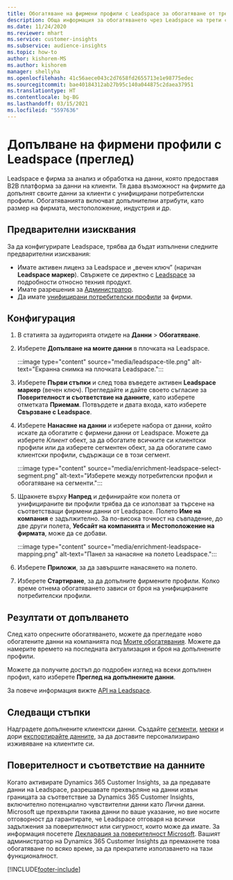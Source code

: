 ```yaml
---
title: Обогатяване на фирмени профили с Leadspace за обогатяване от трети страни
description: Обща информация за обогатяването чрез Leadspace на трети страни.
ms.date: 11/24/2020
ms.reviewer: mhart
ms.service: customer-insights
ms.subservice: audience-insights
ms.topic: how-to
author: kishorem-MS
ms.author: kishorem
manager: shellyha
ms.openlocfilehash: 41c56aece043c2d7658fd2655713e1e98775edec
ms.sourcegitcommit: bae40184312ab27b95c140a044875c2daea37951
ms.translationtype: HT
ms.contentlocale: bg-BG
ms.lasthandoff: 03/15/2021
ms.locfileid: "5597636"
---
```

# <a name="enrichment-of-company-profiles-with-leadspace-preview"></a>Допълване на фирмени профили с Leadspace (преглед)

Leadspace е фирма за анализ и обработка на данни, която предоставя B2B платформа за данни на клиенти. Тя дава възможност на фирмите да допълнят своите данни за клиенти с унифицирани потребителски профили. Обогатяванията включват допълнителни атрибути, като размер на фирмата, местоположение, индустрия и др.

## <a name="prerequisites"></a>Предварителни изисквания

За да конфигурирате Leadspace, трябва да бъдат изпълнени следните предварителни изисквания:

- Имате активен лиценз за Leadspace и „вечен ключ” (наричан **Leadspace маркер**). Свържете се директно с [Leadspace](https://www.leadspace.com/products/leadspace-on-demand/) за подробности относно техния продукт.
- Имате разрешения за [Администратор](permissions.md#administrator).
- Да имате [унифицирани потребителски профили](customer-profiles.md) за фирми.

## <a name="configuration"></a>Конфигурация

1. В статията за аудиторията отидете на **Данни** > **Обогатяване**.

1. Изберете **Допълване на моите данни** в плочката на Leadspace.

   :::image type="content" source="media/leadspace-tile.png" alt-text="Екранна снимка на плочката Leadspace.":::

1. Изберете **Първи стъпки** и след това въведете активен **Leadspace маркер** (вечен ключ). Прегледайте и дайте своето съгласие за **Поверителност и съответствие на данните**, като изберете отметката **Приемам**. Потвърдете и двата входа, като изберете **Свързване с Leadspace**.

1. Изберете **Нанасяне на данни** и изберете набора от данни, който искате да обогатите с фирмени данни от Leadspace. Можете да изберете *Клиент* обект, за да обогатите всичките си клиентски профили или да изберете сегментен обект, за да обогатите само клиентски профили, съдържащи се в този сегмент.

   :::image type="content" source="media/enrichment-leadspace-select-segment.png" alt-text="Изберете между потребителски профил и обогатяване на сегменти.":::

1. Щракнете върху **Напред** и дефинирайте кои полета от унифицираните ви профили трябва да се използват за търсене на съответстващи фирмени данни от Leadspace. Полето **Име на компания** е задължително. За по-висока точност на съвпадение, до две други полета, **Уебсайт на компанията** и **Местоположение на фирмата**, може да се добави.

   :::image type="content" source="media/enrichment-leadspace-mapping.png" alt-text="Панел за нанасяне на полето Leadspace.":::
   
1. Изберете **Приложи**, за да завършите нанасянето на полето.

1. Изберете **Стартиране**, за да допълните фирмените профили. Колко време отнема обогатяването зависи от броя на унифицираните потребителски профили.

## <a name="enrichment-results"></a>Резултати от допълването

След като опресните обогатяването, можете да прегледате ново обогатените данни на компанията под [Моите обогатявания](enrichment-hub.md). Можете да намерите времето на последната актуализация и броя на допълнените профили.

Можете да получите достъп до подробен изглед на всеки допълнен профил, като изберете **Преглед на допълнените данни**.

За повече информация вижте [API на Leadspace](https://support.leadspace.com/hc/en-us/sections/201997649-API).

## <a name="next-steps"></a>Следващи стъпки

Надградете допълнените клиентски данни. Създайте [сегменти](segments.md), [мерки](measures.md) и дори [експортирайте данните](export-destinations.md), за да доставите персонализирано изживяване на клиентите си.

## <a name="data-privacy-and-compliance"></a>Поверителност и съответствие на данните

Когато активирате Dynamics 365 Customer Insights, за да предавате данни на Leadspace, разрешавате прехвърляне на данни извън границата за съответствие за Dynamics 365 Customer Insights, включително потенциално чувствителни данни като Лични данни. Microsoft ще прехвърли такива данни по ваше указание, но вие носите отговорност да гарантирате, че Leadspace отговаря на всички задължения за поверителност или сигурност, които може да имате. За информация посетете [Декларация за поверителност Microsoft](https://go.microsoft.com/fwlink/?linkid=396732).
Вашият администратор на Dynamics 365 Customer Insights да премахнете това обогатяване по всяко време, за да прекратите използването на тази функционалност.


[!INCLUDE[footer-include](../includes/footer-banner.md)]